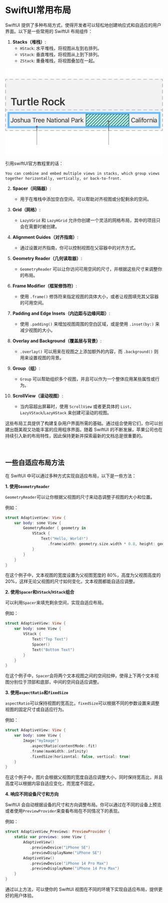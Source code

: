 # SwiftUI常用布局
SwiftUI 提供了多种布局方式，使得开发者可以轻松地创建响应式和自适应的用户界面。以下是一些常用的 SwiftUI 布局组件：

1. **Stacks（堆栈）**:
   - `HStack`: 水平堆栈，将视图从左到右排列。
   - `VStack`: 垂直堆栈，将视图从上到下排列。
   - `ZStack`: 重叠堆栈，将视图叠加在一起。

<img src="./images/stack.png" />

引用swiftUI官方教程里的话：
```
You can combine and embed multiple views in stacks, which group views together horizontally, vertically, or back-to-front.
```

2. **Spacer（间隔器）**:
   - 用于在堆栈中添加空白空间，可以帮助对齐视图或分配剩余的空间。

3. **Grid（网格）**:
   - `LazyVGrid` 和 `LazyHGrid` 允许你创建一个灵活的网格布局，其中的项目只会在需要时被创建。

4. **Alignment Guides（对齐指南）**:
   - 通过设置对齐指南，你可以控制视图在父容器中的对齐方式。

5. **Geometry Reader（几何读取器）**:
   - `GeometryReader` 可以让你访问可用空间的尺寸，并根据这些尺寸来调整你的布局。

6. **Frame Modifier（框架修饰符）**:
   - 使用 `.frame()` 修饰符来指定视图的具体大小，或者让视图填充其父容器的可用空间。

7. **Padding and Edge Insets（内边距与边缘间距）**:
   - 使用 `.padding()` 来增加视图周围的空白区域，或是使用 `.inset(by:)` 来减少视图的大小。

8. **Overlay and Background（覆盖层与背景）**:
   - `.overlay()` 可以用来在视图之上添加额外的内容，而 `.background()` 则用来设置视图的背景。

9. **Group（组）**:
   - `Group` 可以帮助组织多个视图，并且可以作为一个整体应用某些属性或行为。

10. **ScrollView（滚动视图）**:
    - 当内容超出屏幕时，使用 `ScrollView` 或者更具体的 `List`、`LazyVStack`/`LazyHStack` 来创建可滚动的视图。

这些布局工具提供了构建复杂用户界面所需的基础。通过组合使用它们，你可以创建出既美观又功能丰富的应用程序界面。随着 SwiftUI 的不断发展，苹果公司也在持续引入新的布局特性，因此保持更新并探索最新的文档总是很重要的。

<br>

## 一些自适应布局方法
在 SwiftUI 中可以通过多种方式实现自适应布局，以下是一些方法：

**1. 使用`GeometryReader`**

`GeometryReader`可以让你根据父视图的尺寸来动态调整子视图的大小和位置。

例如：

```swift
struct AdaptiveView: View {
    var body: some View {
        GeometryReader { geometry in
            VStack {
                Text("Hello, World!")
                   .frame(width: geometry.size.width * 0.8, height: geometry.size.height * 0.2)
            }
        }
    }
}
```

在这个例子中，文本视图的宽度设置为父视图宽度的 80%，高度为父视图高度的 20%，这样无论父视图的尺寸如何变化，文本视图都能自适应调整。

**2. 使用`Spacer`和`VStack`/`HStack`组合**

可以利用`Spacer`来填充剩余空间，实现自适应布局。

例如：

```swift
struct AdaptiveView: View {
    var body: some View {
        VStack {
            Text("Top Text")
            Spacer()
            Text("Bottom Text")
        }
    }
}
```

在这个例子中，`Spacer`会将两个文本视图之间的空间拉伸，使得上下两个文本视图分别位于顶部和底部，中间的空间自适应调整。

**3. 使用`aspectRatio`和`fixedSize`**

`aspectRatio`可以保持视图的宽高比，`fixedSize`可以根据不同的参数设置来调整视图的固定尺寸或自适应行为。

例如：

```swift
struct AdaptiveView: View {
    var body: some View {
        Image("myImage")
           .aspectRatio(contentMode:.fit)
           .frame(maxWidth:.infinity)
           .fixedSize(horizontal: false, vertical: true)
    }
}
```

在这个例子中，图片会根据父视图的宽度自适应调整大小，同时保持宽高比，并且高度可以根据内容自适应变化，而宽度不固定。

**4. 响应不同设备尺寸和方向**

SwiftUI 会自动根据设备的尺寸和方向调整布局。你可以通过在不同的设备上预览或者使用`PreviewProvider`来查看布局在不同情况下的表现。

例如：

```swift
struct AdaptiveView_Previews: PreviewProvider {
    static var previews: some View {
        AdaptiveView()
           .previewDevice("iPhone SE")
           .previewDisplayName("iPhone SE")
        AdaptiveView()
           .previewDevice("iPhone 14 Pro Max")
           .previewDisplayName("iPhone 14 Pro Max")
    }
}
```

通过以上方法，可以使你的 SwiftUI 视图在不同的环境下实现自适应布局，提供更好的用户体验。
